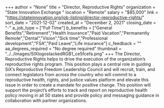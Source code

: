 +++
author = "None"
title = "Director, Reproductive Rights"
organization = "State Innovation Exchange "
location = "Remote"
salary = "$85,000"
link = "https://stateinnovation.org/job-listing/director-reproductive-rights/"
sort_date = "2021-12-02"
created_at = "December 2, 2021"
closing_date = "-"
a_job_type = ["Full Time"]
b_benefits = ["General Benefits","Retirement","Health Insurance","Paid Vacation","Permanently Remote","Dental","Vision","Sick time","Professional development","FSA","Paid Leave","Life insurance"]
c_feedback = ""
aa_degrees_required = "No degree required"
thumbnail = "../../images/SIXlogostackedRGB1_ce5fcefa.png"
+++
The Director, Reproductive Rights helps to drive the execution of the organization’s reproductive rights program. This position plays a central role in guiding SiX’s Reproductive Freedom Leadership Council and will recruit, train, and connect legislators from across the country who will commit to a reproductive health, rights, and justice values platform and elevate this issue in order to create a mandate for positive change. This position will support the project’s efforts to track and report on reproductive health policy moving in all 50 states and provide policy and messaging guidance in collaboration with partner organizations.